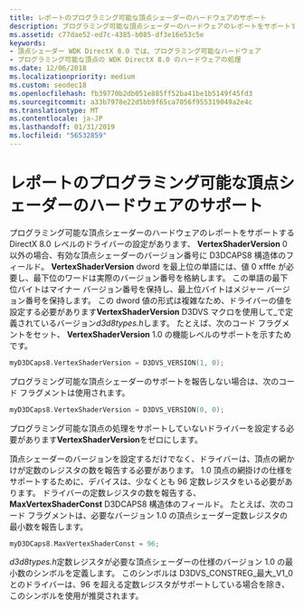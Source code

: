 ```yaml
---
title: レポートのプログラミング可能な頂点シェーダーのハードウェアのサポート
description: プログラミング可能な頂点シェーダーのハードウェアのレポートをサポートする DirectX 8.0 レベル ドライバーの場合は、0 以外の場合、有効な頂点シェーダーのバージョン番号に D3DCAPS8 構造の VertexShaderVersion フィールドを設定があります。
ms.assetid: c77dae52-ed7c-4385-b085-df3e16e53c5e
keywords:
- 頂点シェーダー WDK DirectX 8.0 では、プログラミング可能なハードウェア
- プログラミング可能な頂点の WDK DirectX 8.0 のハードウェアの処理
ms.date: 12/06/2018
ms.localizationpriority: medium
ms.custom: seodec18
ms.openlocfilehash: fb39770b2db051e885ff52ba41be1b5149f45fd3
ms.sourcegitcommit: a33b7978e22d5bb9f65ca7056f955319049a2e4c
ms.translationtype: MT
ms.contentlocale: ja-JP
ms.lasthandoff: 01/31/2019
ms.locfileid: "56532859"
---
```

# <a name="reporting-support-for-programmable-vertex-shader-hardware"></a>レポートのプログラミング可能な頂点シェーダーのハードウェアのサポート

プログラミング可能な頂点シェーダーのハードウェアのレポートをサポートする DirectX 8.0 レベルのドライバーの設定があります、 **VertexShaderVersion** 0 以外の場合、有効な頂点シェーダーのバージョン番号に D3DCAPS8 構造体のフィールド。 **VertexShaderVersion** dword を最上位の単語には、値 0 xfffe が必要し、最下位のワードは実際のバージョン番号を格納します。 この単語の最下位バイトはマイナー バージョン番号を保持し、最上位バイトはメジャー バージョン番号を保持します。 この dword 値の形式は複雑なため、ドライバーの値を設定する必要があります**VertexShaderVersion** D3DVS マクロを使用して\_で定義されているバージョン*d3d8types.h*します。 たとえば、次のコード フラグメントをセット、 **VertexShaderVersion** 1.0 の機能レベルのサポートを示すためです。

```cpp
myD3DCaps8.VertexShaderVersion = D3DVS_VERSION(1, 0);
```

プログラミング可能な頂点シェーダーのサポートを報告しない場合は、次のコード フラグメントは使用されます。

```cpp
myD3DCaps8.VertexShaderVersion = D3DVS_VERSION(0, 0);
```

プログラミング可能な頂点の処理をサポートしていないドライバーを設定する必要があります**VertexShaderVersion**をゼロにします。

頂点シェーダーのバージョンを設定するだけでなく、ドライバーは、頂点の網かけが定数のレジスタの数を報告する必要があります。 1.0 頂点の網掛けの仕様をサポートするために、デバイスは、少なくとも 96 定数レジスタをいる必要があります。 ドライバーの定数レジスタの数を報告する、 **MaxVertexShaderConst** D3DCAPS8 構造体のフィールド。 たとえば、次のコード フラグメントは、必要なバージョン 1.0 の頂点シェーダー定数レジスタの最小数を報告します。

```cpp
myD3DCaps8.MaxVertexShaderConst = 96;
```

*d3d8types.h*定数レジスタが必要な頂点シェーダーの仕様のバージョン 1.0 の最小数のシンボルを定義します。 このシンボルは D3DVS\_CONSTREG\_最大\_V1\_0 とのドライバーは、96 を超える定数レジスタがサポートしている場合を除き、このシンボルを使用が推奨されます。

 

 





